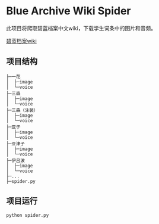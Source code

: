# Blue Archive Wiki Spider

此项目将爬取碧蓝档案中文wiki，下载学生词条中的图片和音频。

[碧蓝档案wiki](https://ba.gamekee.com/)

## 项目结构

```
├─一花
│  ├─image
│  └─voice
├─三森
│  ├─image
│  └─voice
├─三森（泳装）
│  ├─image
│  └─voice
├─亚子
│  ├─image
│  └─voice
├─亚津子
│  ├─image
│  └─voice
├─伊吕波
│  ├─image
│  └─voice
├─...
├─spider.py
```

## 项目运行

```Python
python spider.py
```
